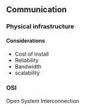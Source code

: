 ## Communication

### Physical infrastructure

#### Considerations

- Cost of install
- Reliability
- Bandwidth
- scalability

### OSI

Open System Interconnection
